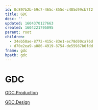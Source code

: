 ```yaml
---
id: 0c897b2b-69c7-465c-855d-c485d99cb7f2
title: GDC
desc: ''
updated: 1604370127663
created: 1604221795095
parent: root
children:
  - 34eb58ae-8772-415c-83e1-ec78d00ca76d
  - d70e2ea9-a086-4919-8754-de55987b6fdd
fname: gdc
hpath: gdc
---
```

# GDC

[GDC.Production](d70e2ea9-a086-4919-8754-de55987b6fdd)

[GDC.Design](34eb58ae-8772-415c-83e1-ec78d00ca76d)

